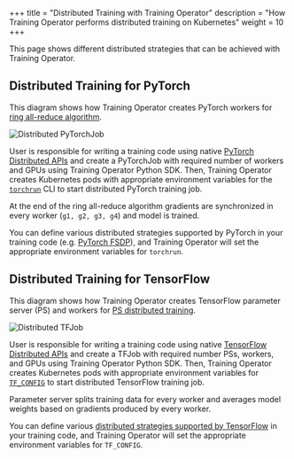 +++
title = "Distributed Training with Training Operator"
description = "How Training Operator performs distributed training on Kubernetes"
weight = 10
+++

This page shows different distributed strategies that can be achieved with Training Operator.

## Distributed Training for PyTorch

This diagram shows how Training Operator creates PyTorch workers for
[ring all-reduce algorithm](https://tech.preferred.jp/en/blog/technologies-behind-distributed-deep-learning-allreduce/).

<img src="/docs/components/training/images/distributed-pytorchjob.drawio.svg"
  alt="Distributed PyTorchJob"
  class="mt-3 mb-3">

User is responsible for writing a training code using native
[PyTorch Distributed APIs](https://pytorch.org/tutorials/beginner/dist_overview.html)
and create a PyTorchJob with required number of workers and GPUs using Training Operator Python SDK.
Then, Training Operator creates Kubernetes pods with appropriate environment variables for the
[`torchrun`](https://pytorch.org/docs/stable/elastic/run.html) CLI to start distributed
PyTorch training job.

At the end of the ring all-reduce algorithm gradients are synchronized
in every worker (`g1, g2, g3, g4`) and model is trained.

You can define various distributed strategies supported by PyTorch in your training code
(e.g. [PyTorch FSDP](https://pytorch.org/docs/stable/fsdp.html)), and Training Operator will set
the appropriate environment variables for `torchrun`.

## Distributed Training for TensorFlow

This diagram shows how Training Operator creates TensorFlow parameter server (PS) and workers for
[PS distributed training](https://www.tensorflow.org/tutorials/distribute/parameter_server_training).

<img src="/docs/components/training/images/distributed-tfjob.drawio.svg"
  alt="Distributed TFJob"
  class="mt-3 mb-3">

User is responsible for writing a training code using native
[TensorFlow Distributed APIs](https://www.tensorflow.org/guide/distributed_training) and create a
TFJob with required number PSs, workers, and GPUs using Training Operator Python SDK.
Then, Training Operator creates Kubernetes pods with appropriate environment variables for
[`TF_CONFIG`](https://www.tensorflow.org/guide/distributed_training#setting_up_the_tf_config_environment_variable)
to start distributed TensorFlow training job.

Parameter server splits training data for every worker and averages model weights based on gradients
produced by every worker.

You can define various [distributed strategies supported by TensorFlow](https://www.tensorflow.org/guide/distributed_training#types_of_strategies)
in your training code, and Training Operator will set the appropriate environment
variables for `TF_CONFIG`.
